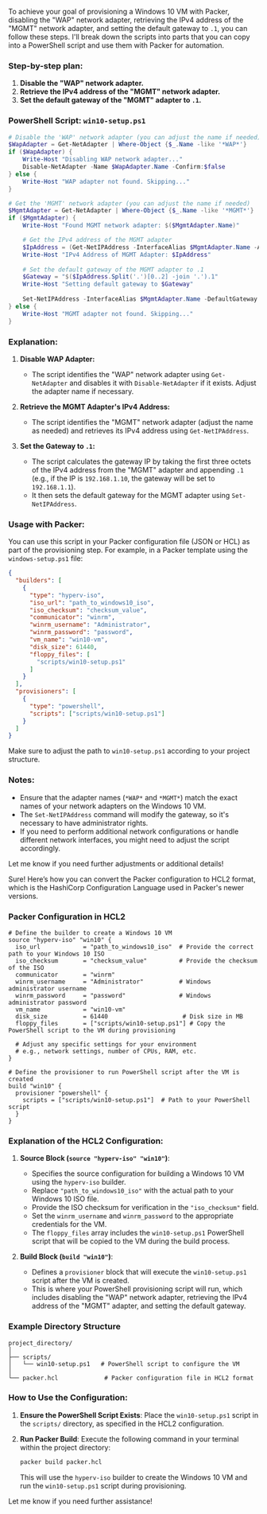 To achieve your goal of provisioning a Windows 10 VM with Packer, disabling the "WAP" network adapter, retrieving the IPv4 address of the "MGMT" network adapter, and setting the default gateway to `.1`, you can follow these steps. I'll break down the scripts into parts that you can copy into a PowerShell script and use them with Packer for automation.

### Step-by-step plan:
1. **Disable the "WAP" network adapter.**
2. **Retrieve the IPv4 address of the "MGMT" network adapter.**
3. **Set the default gateway of the "MGMT" adapter to `.1`.**

### PowerShell Script: `win10-setup.ps1`

```powershell
# Disable the 'WAP' network adapter (you can adjust the name if needed)
$WapAdapter = Get-NetAdapter | Where-Object {$_.Name -like '*WAP*'}
if ($WapAdapter) {
    Write-Host "Disabling WAP network adapter..."
    Disable-NetAdapter -Name $WapAdapter.Name -Confirm:$false
} else {
    Write-Host "WAP adapter not found. Skipping..."
}

# Get the 'MGMT' network adapter (you can adjust the name if needed)
$MgmtAdapter = Get-NetAdapter | Where-Object {$_.Name -like '*MGMT*'}
if ($MgmtAdapter) {
    Write-Host "Found MGMT network adapter: $($MgmtAdapter.Name)"

    # Get the IPv4 address of the MGMT adapter
    $IpAddress = (Get-NetIPAddress -InterfaceAlias $MgmtAdapter.Name -AddressFamily IPv4).IPAddress
    Write-Host "IPv4 Address of MGMT Adapter: $IpAddress"
    
    # Set the default gateway of the MGMT adapter to .1
    $Gateway = "$($IpAddress.Split('.')[0..2] -join '.').1"
    Write-Host "Setting default gateway to $Gateway"
    
    Set-NetIPAddress -InterfaceAlias $MgmtAdapter.Name -DefaultGateway $Gateway
} else {
    Write-Host "MGMT adapter not found. Skipping..."
}
```

### Explanation:
1. **Disable WAP Adapter:**
   - The script identifies the "WAP" network adapter using `Get-NetAdapter` and disables it with `Disable-NetAdapter` if it exists. Adjust the adapter name if necessary.
   
2. **Retrieve the MGMT Adapter's IPv4 Address:**
   - The script identifies the "MGMT" network adapter (adjust the name as needed) and retrieves its IPv4 address using `Get-NetIPAddress`.
   
3. **Set the Gateway to `.1`:**
   - The script calculates the gateway IP by taking the first three octets of the IPv4 address from the "MGMT" adapter and appending `.1` (e.g., if the IP is `192.168.1.10`, the gateway will be set to `192.168.1.1`).
   - It then sets the default gateway for the MGMT adapter using `Set-NetIPAddress`.

### Usage with Packer:
You can use this script in your Packer configuration file (JSON or HCL) as part of the provisioning step. For example, in a Packer template using the `windows-setup.ps1` file:

```json
{
  "builders": [
    {
      "type": "hyperv-iso",
      "iso_url": "path_to_windows10_iso",
      "iso_checksum": "checksum_value",
      "communicator": "winrm",
      "winrm_username": "Administrator",
      "winrm_password": "password",
      "vm_name": "win10-vm",
      "disk_size": 61440,
      "floppy_files": [
        "scripts/win10-setup.ps1"
      ]
    }
  ],
  "provisioners": [
    {
      "type": "powershell",
      "scripts": ["scripts/win10-setup.ps1"]
    }
  ]
}
```

Make sure to adjust the path to `win10-setup.ps1` according to your project structure.

### Notes:
- Ensure that the adapter names (`*WAP*` and `*MGMT*`) match the exact names of your network adapters on the Windows 10 VM.
- The `Set-NetIPAddress` command will modify the gateway, so it's necessary to have administrator rights.
- If you need to perform additional network configurations or handle different network interfaces, you might need to adjust the script accordingly.

Let me know if you need further adjustments or additional details!



Sure! Here’s how you can convert the Packer configuration to HCL2 format, which is the HashiCorp Configuration Language used in Packer's newer versions.

### Packer Configuration in HCL2

```hcl
# Define the builder to create a Windows 10 VM
source "hyperv-iso" "win10" {
  iso_url            = "path_to_windows10_iso"  # Provide the correct path to your Windows 10 ISO
  iso_checksum       = "checksum_value"         # Provide the checksum of the ISO
  communicator       = "winrm"
  winrm_username     = "Administrator"          # Windows administrator username
  winrm_password     = "password"               # Windows administrator password
  vm_name            = "win10-vm"
  disk_size          = 61440                     # Disk size in MB
  floppy_files       = ["scripts/win10-setup.ps1"] # Copy the PowerShell script to the VM during provisioning

  # Adjust any specific settings for your environment
  # e.g., network settings, number of CPUs, RAM, etc.
}

# Define the provisioner to run PowerShell script after the VM is created
build "win10" {
  provisioner "powershell" {
    scripts = ["scripts/win10-setup.ps1"]  # Path to your PowerShell script
  }
}
```

### Explanation of the HCL2 Configuration:

1. **Source Block (`source "hyperv-iso" "win10"`)**:
   - Specifies the source configuration for building a Windows 10 VM using the `hyperv-iso` builder.
   - Replace `"path_to_windows10_iso"` with the actual path to your Windows 10 ISO file.
   - Provide the ISO checksum for verification in the `"iso_checksum"` field.
   - Set the `winrm_username` and `winrm_password` to the appropriate credentials for the VM.
   - The `floppy_files` array includes the `win10-setup.ps1` PowerShell script that will be copied to the VM during the build process.

2. **Build Block (`build "win10"`)**:
   - Defines a `provisioner` block that will execute the `win10-setup.ps1` script after the VM is created.
   - This is where your PowerShell provisioning script will run, which includes disabling the "WAP" network adapter, retrieving the IPv4 address of the "MGMT" adapter, and setting the default gateway.

### Example Directory Structure

```
project_directory/
│
├── scripts/
│   └── win10-setup.ps1   # PowerShell script to configure the VM
│
└── packer.hcl             # Packer configuration file in HCL2 format
```

### How to Use the Configuration:
1. **Ensure the PowerShell Script Exists**: 
   Place the `win10-setup.ps1` script in the `scripts/` directory, as specified in the HCL2 configuration.

2. **Run Packer Build**: 
   Execute the following command in your terminal within the project directory:

   ```bash
   packer build packer.hcl
   ```

   This will use the `hyperv-iso` builder to create the Windows 10 VM and run the `win10-setup.ps1` script during provisioning.

Let me know if you need further assistance!
